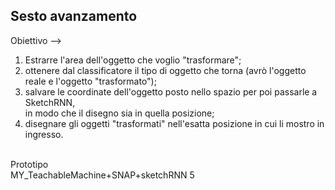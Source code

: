 ## Sesto avanzamento

Obiettivo --> 
1. Estrarre l'area dell'oggetto che voglio "trasformare";
2. ottenere dal classificatore il tipo di oggetto che torna (avrò l'oggetto reale e l'oggetto "trasformato");
3. salvare le coordinate dell'oggetto posto nello spazio per poi passarle a SketchRNN, <br>
in modo che il disegno sia in quella posizione; 
4. disegnare gli oggetti "trasformati" nell'esatta posizione in cui li mostro in ingresso.

<br>
Prototipo <br>
MY_TeachableMachine+SNAP+sketchRNN 5
